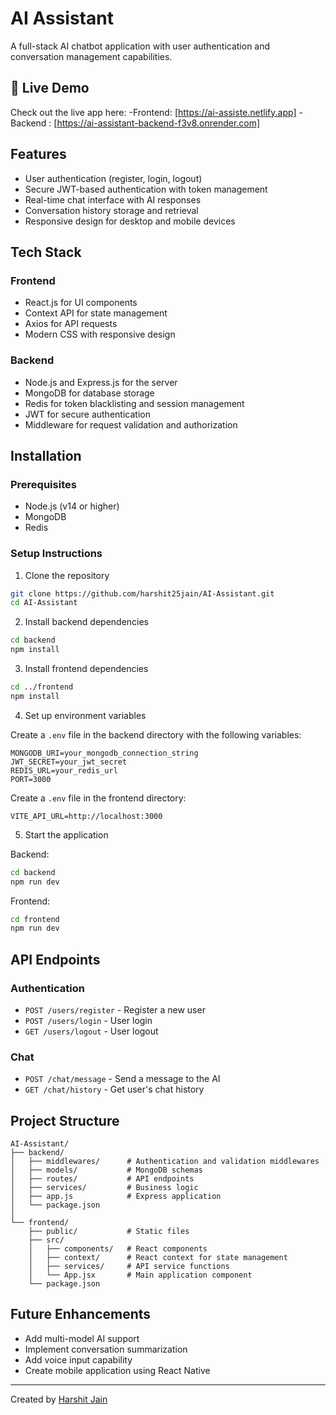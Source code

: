 # AI Assistant

A full-stack AI chatbot application with user authentication and conversation management capabilities.

## 🚀 Live Demo

Check out the live app here: 
-Frontend: [https://ai-assiste.netlify.app]
-Backend : [https://ai-assistant-backend-f3v8.onrender.com]


## Features

- User authentication (register, login, logout)
- Secure JWT-based authentication with token management
- Real-time chat interface with AI responses
- Conversation history storage and retrieval
- Responsive design for desktop and mobile devices

## Tech Stack

### Frontend
- React.js for UI components
- Context API for state management
- Axios for API requests
- Modern CSS with responsive design

### Backend
- Node.js and Express.js for the server
- MongoDB for database storage
- Redis for token blacklisting and session management
- JWT for secure authentication
- Middleware for request validation and authorization

## Installation

### Prerequisites
- Node.js (v14 or higher)
- MongoDB
- Redis

### Setup Instructions

1. Clone the repository
```bash
git clone https://github.com/harshit25jain/AI-Assistant.git
cd AI-Assistant
```

2. Install backend dependencies
```bash
cd backend
npm install
```

3. Install frontend dependencies
```bash
cd ../frontend
npm install
```

4. Set up environment variables

Create a `.env` file in the backend directory with the following variables:
```
MONGODB_URI=your_mongodb_connection_string
JWT_SECRET=your_jwt_secret
REDIS_URL=your_redis_url
PORT=3000
```

Create a `.env` file in the frontend directory:
```
VITE_API_URL=http://localhost:3000
```

5. Start the application

Backend:
```bash
cd backend
npm run dev
```

Frontend:
```bash
cd frontend
npm run dev
```

## API Endpoints

### Authentication
- `POST /users/register` - Register a new user
- `POST /users/login` - User login
- `GET /users/logout` - User logout

### Chat
- `POST /chat/message` - Send a message to the AI
- `GET /chat/history` - Get user's chat history

## Project Structure

```
AI-Assistant/
├── backend/
│   ├── middlewares/      # Authentication and validation middlewares
│   ├── models/           # MongoDB schemas
│   ├── routes/           # API endpoints
│   ├── services/         # Business logic
│   ├── app.js            # Express application
│   └── package.json
│
└── frontend/
    ├── public/           # Static files
    ├── src/
    │   ├── components/   # React components
    │   ├── context/      # React context for state management
    │   ├── services/     # API service functions
    │   └── App.jsx       # Main application component
    └── package.json
```

## Future Enhancements

- Add multi-model AI support
- Implement conversation summarization
- Add voice input capability
- Create mobile application using React Native

---

Created by [Harshit Jain](https://github.com/harshit25jain)
